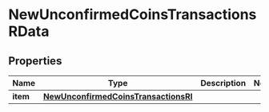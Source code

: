 

# NewUnconfirmedCoinsTransactionsRData


## Properties

| Name | Type | Description | Notes |
|------------ | ------------- | ------------- | -------------|
|**item** | [**NewUnconfirmedCoinsTransactionsRI**](NewUnconfirmedCoinsTransactionsRI.md) |  |  |



